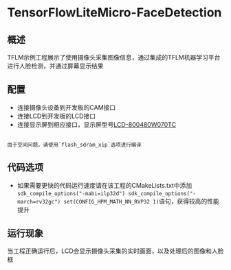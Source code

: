 # TensorFlowLiteMicro-FaceDetection

## 概述

TFLM示例工程展示了使用摄像头采集图像信息，通过集成的TFLM机器学习平台进行人脸检测，并通过屏幕显示结果

## 配置

- 连接摄像头设备到开发板的CAM接口
- 连接LCD到开发板的LCD接口
- 连接显示屏到相应接口，显示屏型号[LCD-800480W070TC](lab_lcd_800480w070tc)

```{warning}

由于空间问题，请使用`flash_sdram_xip`选项进行编译

```
## 代码选项

- 如果需要更快的代码运行速度请在该工程的CMakeLists.txt中添加`sdk_compile_options("-mabi=ilp32d") sdk_compile_options("-march=rv32gc") set(CONFIG_HPM_MATH_NN_RVP32 1)`语句，获得较高的性能提升

## 运行现象

当工程正确运行后，LCD会显示摄像头采集的实时画面，以及处理后的图像和人脸框
